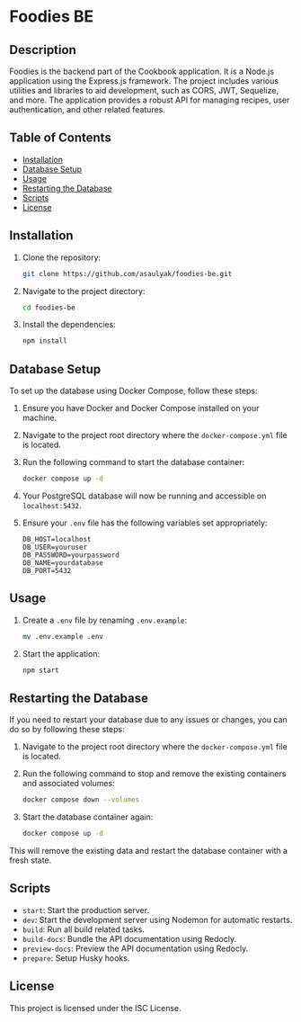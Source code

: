 # Foodies BE

## Description

Foodies is the backend part of the Cookbook application. It is a Node.js application using the Express.js framework. The project includes various utilities and libraries to aid development, such as CORS, JWT, Sequelize, and more. The application provides a robust API for managing recipes, user authentication, and other related features.

## Table of Contents

- [Installation](#installation)
- [Database Setup](#database-setup)
- [Usage](#usage)
- [Restarting the Database](#restarting-the-database)
- [Scripts](#scripts)
- [License](#license)

## Installation

1. Clone the repository:
   ```bash
   git clone https://github.com/asaulyak/foodies-be.git
   ```
2. Navigate to the project directory:
   ```bash
   cd foodies-be
   ```
3. Install the dependencies:
   ```bash
   npm install
   ```

## Database Setup

To set up the database using Docker Compose, follow these steps:

1. Ensure you have Docker and Docker Compose installed on your machine.
2. Navigate to the project root directory where the `docker-compose.yml` file is located.
3. Run the following command to start the database container:

   ```bash
   docker compose up -d
   ```

4. Your PostgreSQL database will now be running and accessible on `localhost:5432`.

5. Ensure your `.env` file has the following variables set appropriately:

   ```env
   DB_HOST=localhost
   DB_USER=youruser
   DB_PASSWORD=yourpassword
   DB_NAME=yourdatabase
   DB_PORT=5432
   ```

## Usage

1. Create a `.env` file by renaming `.env.example`:

   ```bash
   mv .env.example .env
   ```

2. Start the application:
   ```bash
   npm start
   ```

## Restarting the Database

If you need to restart your database due to any issues or changes, you can do so by following these steps:

1. Navigate to the project root directory where the `docker-compose.yml` file is located.
2. Run the following command to stop and remove the existing containers and associated volumes:

   ```bash
   docker compose down --volumes
   ```

3. Start the database container again:
   ```bash
   docker compose up -d
   ```

This will remove the existing data and restart the database container with a fresh state.

## Scripts

- `start`: Start the production server.
- `dev`: Start the development server using Nodemon for automatic restarts.
- `build`: Run all build related tasks.
- `build-docs`: Bundle the API documentation using Redocly.
- `preview-docs`: Preview the API documentation using Redocly.
- `prepare`: Setup Husky hooks.

## License

This project is licensed under the ISC License.
